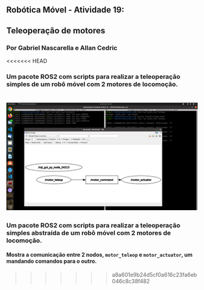 ## Robótica Móvel - Atividade 19:
## Teleoperação de motores
### Por Gabriel Nascarella e Allan Cedric

<<<<<<< HEAD
### Um pacote ROS2 com scripts para realizar a teleoperação simples de um robô móvel com 2 motores de locomoção.
![rqtgraph19](rqtgraphta19.png)
=======
### Um pacote ROS2 com scripts para realizar a teleoperação simples abstraída de um robô móvel com 2 motores de locomoção.
#### Mostra a comunicação entre 2 nodos, `motor_teleop` e `motor_actuator`, um mandando comandos para o outro.
>>>>>>> a8a601e9b24d5cf0a616c23fa6eb046c8c38f482
